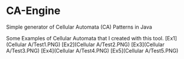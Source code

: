 CA-Engine
=========

Simple generator of Cellular Automata (CA) Patterns in Java

Some Examples of Cellular Automata that I created with this tool.
[Ex1](Cellular A/Test1.PNG)
[Ex2](Cellular A/Test2.PNG)
[Ex3](Cellular A/Test3.PNG)
[Ex4](Cellular A/Test4.PNG)
[Ex5](Cellular A/Test5.PNG)
